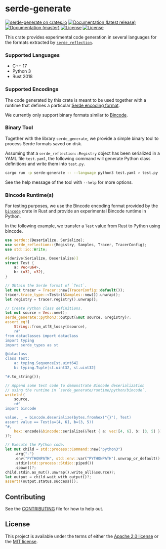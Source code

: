 # serde-generate

[![serde-generate on crates.io](https://img.shields.io/crates/v/serde-generate)](https://crates.io/crates/serde-generate)
[![Documentation (latest release)](https://docs.rs/serde-generate/badge.svg)](https://docs.rs/serde-generate/)
[![Documentation (master)](https://img.shields.io/badge/docs-master-brightgreen)](https://facebookincubator.github.io/serde-reflection/serde_generate/)
[![License](https://img.shields.io/badge/license-Apache-green.svg)](../LICENSE-APACHE)
[![License](https://img.shields.io/badge/license-MIT-green.svg)](../LICENSE-MIT)

This crate provides experimental code generation in several languages for the formats
extracted by [`serde_reflection`](https://crates.io/crates/serde_reflection).

### Supported Languages

* C++ 17
* Python 3
* Rust 2018

### Supported Encodings

The code generated by this crate is meant to be used together with a runtime that
defines a particular [Serde encoding format](https://serde.rs/#data-formats).

We currently only support binary formats similar to [Bincode](https://docs.rs/bincode/1.2.1/bincode/).

### Binary Tool

Together with the library `serde_generate`, we provide a simple binary tool to process Serde formats
saved on disk.

Assuming that a `serde_reflection::Registry` object has been serialized in a YAML file `test.yaml`,
the following command will generate Python class definitions and write them into `test.py`.

```bash
cargo run -p serde-generate -- --language python3 test.yaml > test.py
```

See the help message of the tool with `--help` for more options.

### Bincode Runtime(s)

For testing purposes, we use the Bincode encoding format provided by the
[`bincode`](https://docs.rs/bincode/1.2.1/bincode/) crate in Rust and
provide an experimental Bincode runtime in Python.

In the following example, we transfer a `Test` value from Rust to Python using bincode.
```rust
use serde::{Deserialize, Serialize};
use serde_reflection::{Registry, Samples, Tracer, TracerConfig};
use std::io::Write;

#[derive(Serialize, Deserialize)]
struct Test {
    a: Vec<u64>,
    b: (u32, u32),
}

// Obtain the Serde format of `Test`.
let mut tracer = Tracer::new(TracerConfig::default());
tracer.trace_type::<Test>(&Samples::new()).unwrap();
let registry = tracer.registry().unwrap();

// Create Python class definitions.
let mut source = Vec::new();
serde_generate::python3::output(&mut source, &registry)?;
assert_eq!(
    String::from_utf8_lossy(&source),
    r#"
from dataclasses import dataclass
import typing
import serde_types as st

@dataclass
class Test:
    a: typing.Sequence[st.uint64]
    b: typing.Tuple[st.uint32, st.uint32]

"#.to_string());

// Append some test code to demonstrate Bincode deserialization
// using the runtime in `serde_generate/runtime/python/bincode`.
writeln!(
    source,
    r#"
import bincode

value, _ = bincode.deserialize(bytes.fromhex("{}"), Test)
assert value == Test(a=[4, 6], b=(3, 5))
"#,
    hex::encode(&bincode::serialize(&Test { a: vec![4, 6], b: (3, 5) }).unwrap()),
)?;

// Execute the Python code.
let mut child = std::process::Command::new("python3")
    .arg("-")
    .env("PYTHONPATH", std::env::var("PYTHONPATH").unwrap_or_default() + ":runtime/python")
    .stdin(std::process::Stdio::piped())
    .spawn()?;
child.stdin.as_mut().unwrap().write_all(&source)?;
let output = child.wait_with_output()?;
assert!(output.status.success());
```

## Contributing

See the [CONTRIBUTING](../CONTRIBUTING.md) file for how to help out.

## License

This project is available under the terms of either the [Apache 2.0 license](../LICENSE-APACHE) or the [MIT
license](../LICENSE-MIT).

<!--
README.md is generated from README.tpl by cargo readme. To regenerate:

cargo install cargo-readme
cargo readme > README.md
-->
